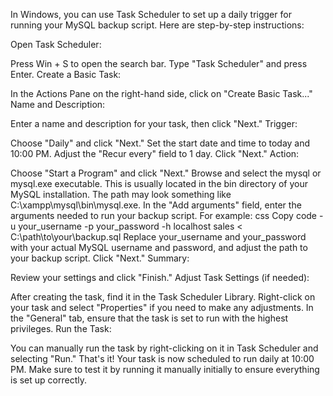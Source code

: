 
In Windows, you can use Task Scheduler to set up a daily trigger for running your MySQL backup script. Here are step-by-step instructions:

Open Task Scheduler:

Press Win + S to open the search bar.
Type "Task Scheduler" and press Enter.
Create a Basic Task:

In the Actions Pane on the right-hand side, click on "Create Basic Task..."
Name and Description:

Enter a name and description for your task, then click "Next."
Trigger:

Choose "Daily" and click "Next."
Set the start date and time to today and 10:00 PM. Adjust the "Recur every" field to 1 day.
Click "Next."
Action:

Choose "Start a Program" and click "Next."
Browse and select the mysql or mysql.exe executable. This is usually located in the bin directory of your MySQL installation. The path may look something like C:\xampp\mysql\bin\mysql.exe.
In the "Add arguments" field, enter the arguments needed to run your backup script. For example:
css
Copy code
-u your_username -p your_password -h localhost sales < C:\path\to\your\backup.sql
Replace your_username and your_password with your actual MySQL username and password, and adjust the path to your backup script.
Click "Next."
Summary:

Review your settings and click "Finish."
Adjust Task Settings (if needed):

After creating the task, find it in the Task Scheduler Library.
Right-click on your task and select "Properties" if you need to make any adjustments.
In the "General" tab, ensure that the task is set to run with the highest privileges.
Run the Task:

You can manually run the task by right-clicking on it in Task Scheduler and selecting "Run."
That's it! Your task is now scheduled to run daily at 10:00 PM. Make sure to test it by running it manually initially to ensure everything is set up correctly.